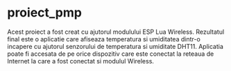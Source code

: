 # proiect_pmp
Acest proiect a fost creat cu ajutorul modulului ESP Lua Wireless. Rezultatul final este o aplicatie care afiseaza temperatura si umiditatea dintr-o incapere cu ajutorul senzorului de temperatura si umiditate DHT11. Aplicatia poate fi accesata de pe orice dispozitiv care este conectat la reteaua de Internet la care a fost conectat si modulul Wireless.

